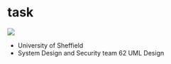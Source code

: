 # task
<a href="https://github.com/nscott3/team62/blob/main/img/Team%2062%20UML%20Diagram.png"><img src="https://img.shields.io/badge/UML IMG-LINK-blue?style=for-the-badge"></img></a>
- University of Sheffield
- System Design and Security team 62 UML Design

